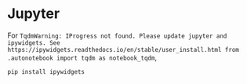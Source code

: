 # Jupyter

For `TqdmWarning: IProgress not found. Please update jupyter and ipywidgets. See https://ipywidgets.readthedocs.io/en/stable/user_install.html from .autonotebook import tqdm as notebook_tqdm`,
```bash
pip install ipywidgets
```


